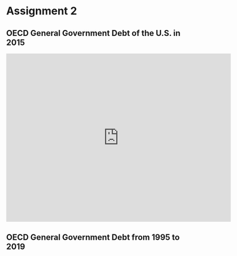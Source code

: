 # Assignment 2
## OECD General Government Debt of the U.S. in 2015

<iframe src="https://data.oecd.org/chart/61P7" width="600" height="450" style="border: 0" mozallowfullscreen="true" webkitallowfullscreen="true" allowfullscreen="true"><a href="https://data.oecd.org/chart/61P7" target="_blank">OECD Chart: General government debt, Total, % of GDP, Annual, 2015</a></iframe>



## OECD General Government Debt from 1995 to 2019

<div class="flourish-embed flourish-chart" data-src="visualisation/3191073" data-url="https://flo.uri.sh/visualisation/3191073/embed"><script src="https://public.flourish.studio/resources/embed.js"></script></div>
